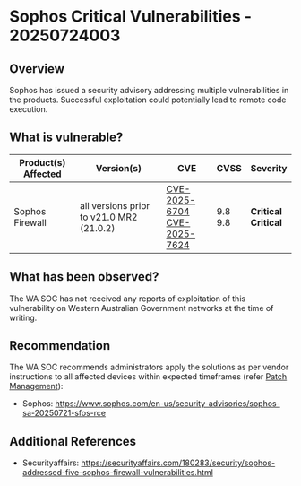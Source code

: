 # Sophos Critical Vulnerabilities - 20250724003

## Overview

Sophos has issued a security advisory addressing multiple vulnerabilities in the products. Successful exploitation could potentially lead to remote code execution.

## What is vulnerable?

| Product(s) Affected | Version(s)                               | CVE                                                                                                                                  | CVSS         | Severity                       |
| ------------------- | ---------------------------------------- | ------------------------------------------------------------------------------------------------------------------------------------ | ------------ | ------------------------------ |
| Sophos Firewall     | all versions prior to v21.0 MR2 (21.0.2) | [CVE-2025-6704](https://nvd.nist.gov/vuln/detail/CVE-2025-6704) <br> [CVE-2025-7624](https://nvd.nist.gov/vuln/detail/CVE-2025-7624) | 9.8 <br> 9.8 | **Critical** <br> **Critical** |

## What has been observed?

The WA SOC has not received any reports of exploitation of this vulnerability on Western Australian Government networks at the time of writing.

## Recommendation

The WA SOC recommends administrators apply the solutions as per vendor instructions to all affected devices within expected timeframes (refer [Patch Management](../guidelines/patch-management.md)):

- Sophos: <https://www.sophos.com/en-us/security-advisories/sophos-sa-20250721-sfos-rce>

## Additional References

- Securityaffairs: <https://securityaffairs.com/180283/security/sophos-addressed-five-sophos-firewall-vulnerabilities.html>
